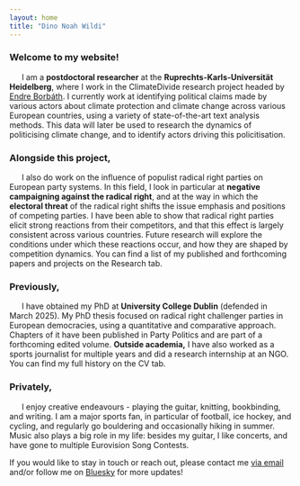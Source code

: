 ```yaml
---
layout: home
title: "Dino Noah Wildi"
---
```

### Welcome to my website!
&ensp; &ensp; I am a **postdoctoral researcher** at the **Ruprechts-Karls-Universität Heidelberg**, where I work in the ClimateDivide research project headed by [Endre Borbáth](https://endre-borbath.eu/). I currently work at identifying political claims made by various actors about climate protection and climate change across various European countries, using a variety of state-of-the-art text analysis methods. This data will later be used to research the dynamics of politicising climate change, and to identify actors driving this policitisation.

### Alongside this project,
&ensp; &ensp; I also do work on the influence of populist radical right parties on European party systems. In this field, I look in particular at **negative campaigning against the radical right**, and at the way in which the **electoral threat** of the radical right shifts the issue emphasis and positions of competing parties. I have been able to show that radical right parties elicit strong reactions from their competitors, and that this effect is largely consistent across various countries. Future research will explore the conditions under which these reactions occur, and how they are shaped by competition dynamics. You can find a list of my published and forthcoming papers and projects on the Research tab.

### Previously,
&ensp; &ensp; I have obtained my PhD at **University College Dublin** (defended in March 2025). My PhD thesis focused on radical right challenger parties in European democracies, using a quantitative and comparative approach. Chapters of it have been published in Party Politics and are part of a forthcoming edited volume. **Outside academia,** I have also worked as a sports journalist for multiple years and did a research internship at an NGO. You can find my full history on the CV tab.

### Privately, 
&ensp; &ensp; I enjoy creative endeavours - playing the guitar, knitting, bookbinding, and writing. I am a major sports fan, in particular of football, ice hockey, and cycling, and regularly go bouldering and occasionally hiking in summer. Music also plays a big role in my life: besides my guitar, I like concerts, and have gone to multiple Eurovision Song Contests.

If you would like to stay in touch or reach out, please contact me [via email](mailto:dino.wildi@ipw.uni-heidelberg.de) and/or follow me on [Bluesky](https://bsky.app/profile/dnwildi.bsky.social) for more updates!
